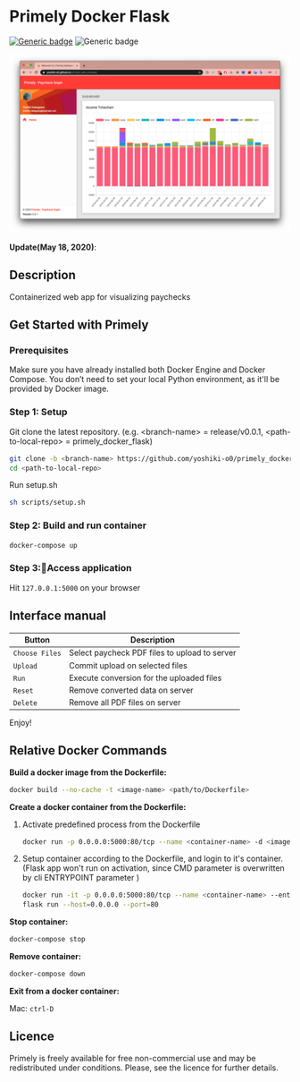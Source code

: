 # Primely Docker Flask

<!-- ##### Analyse your paycheck -->

[![Generic badge](https://img.shields.io/badge/python-v3.7.4-336E9F.svg)](https://shields.io/)
![Generic badge](https://img.shields.io/badge/flask-v1.1.2-red)

![Theme image](artworks/pay_web.jpg)

**Update(May 18, 2020)**:

## Description

Containerized web app for visualizing paychecks

## Get Started with Primely
<!-- TODO Update below dates every time you commit!  -->

### Prerequisites

Make sure you have already installed both Docker Engine and Docker Compose.
You don’t need to set your local Python environment,
as it'll be provided by Docker image.

### Step 1: Setup

Git clone the latest repository. (e.g. \<branch-name> = release/v0.0.1, \<path-to-local-repo> = primely_docker_flask)

```bash
git clone -b <branch-name> https://github.com/yoshiki-o0/primely_docker_flask.git
cd <path-to-local-repo>
```

Run setup.sh

```bash
sh scripts/setup.sh
```

### Step 2: Build and run container

```bash
docker-compose up
```

### Step 3:Access application

Hit `127.0.0.1:5000` on your browser

## Interface manual

| Button | Description |
|---|---|
| `Choose Files`| Select paycheck PDF files to upload to server|
| `Upload`| Commit upload on selected files|
| `Run`| Execute conversion for the uploaded files|
| `Reset`| Remove converted data on server|
| `Delete`| Remove all PDF files on server|

Enjoy!

## Relative Docker Commands

**Build a docker image from the Dockerfile:**

```bash
docker build --no-cache -t <image-name> <path/to/Dockerfile>
```

**Create a docker container from the Dockerfile:**

1. Activate predefined process from the Dockerfile

    ```bash
    docker run -p 0.0.0.0:5000:80/tcp --name <container-name> -d <image-id>
    ```

2. Setup container according to the Dockerfile, and login to it's container. (Flask app won't run on activation, since CMD parameter is overwritten by cli ENTRYPOINT parameter )

    ```bash
    docker run -it -p 0.0.0.0:5000:80/tcp --name <container-name> --entrypoint /bin/bash <image-id>
    flask run --host=0.0.0.0 --port=80
    ```

**Stop container:**

```bash
docker-compose stop
```

**Remove container:**

```bash
docker-compose down
```

**Exit from a docker container:**

Mac:
`ctrl-D`

## Licence

Primely is freely available for free non-commercial use and may be redistributed under conditions. Please, see the licence for further details.
